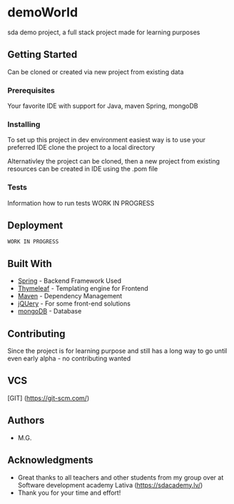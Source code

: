 # demoWorld
sda demo project, a full stack project made for learning purposes

## Getting Started
Can be cloned or created via new project from existing data

### Prerequisites

Your favorite IDE with support for Java, maven Spring, mongoDB

### Installing

To set up this project in dev environment easiest way is to use your preferred IDE clone the project to a local directory

Alternativley the project can be cloned, then a new project from existing resources can be created in IDE using the .pom file

### Tests 

  Information how to run tests WORK IN PROGRESS
  
 ## Deployment
  
    WORK IN PROGRESS

## Built With

* [Spring](https://spring.io/) - Backend Framework Used
* [Thymeleaf](https://www.thymeleaf.org/) - Templating engine for Frontend
* [Maven](https://maven.apache.org/) - Dependency Management
* [jQUery](https://jquery.com/) - For some front-end solutions
* [mongoDB](https://www.mongodb.com/) - Database

## Contributing
Since the project is for learning purpose and still has a long way to go until even early alpha - no contributing wanted

## VCS
[GIT] (https://git-scm.com/)

## Authors 
* M.G.  

## Acknowledgments

* Great thanks to all teachers and other students from my group over at Software development academy Lativa (https://sdacademy.lv/) 
* Thank you for your time and effort!
